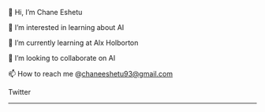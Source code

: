 👋 Hi, I’m Chane Eshetu 

👀 I’m interested in learning about AI

🌱 I’m currently learning at Alx Holborton 

💞️ I’m looking to collaborate on AI 

📫 How to reach me @chaneeshetu93@gmail.com

Twitter 

<!---
chandem/chandem is a ✨ special ✨ repository because its `README.md` (this file) appears on your GitHub profile.
You can click the Preview link to take a look at your changes.
--->
_____________________________
